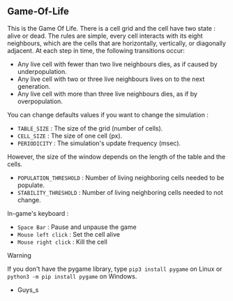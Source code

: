 ﻿## Game-Of-Life

This is the Game Of Life. There is a cell grid and the cell have two state : alive or dead. The rules are simple, every cell interacts with its eight neighbours, which are the cells that are horizontally, vertically, or diagonally adjacent. At each step in time, the following transitions occur:
+ Any live cell with fewer than two live neighbours dies, as if caused by underpopulation.
+ Any live cell with two or three live neighbours lives on to the next generation.
+ Any live cell with more than three live neighbours dies, as if by overpopulation.

You can change defaults values if you want to change the simulation :
- ```TABLE_SIZE``` : The size of the grid (number of cells).
- ```CELL_SIZE``` : The size of one cell (px).
- ```PERIODICITY``` : The simulation's update frequency (msec).

However, the size of the window depends on the length of the table and the cells.
- ```POPULATION_THRESHOLD``` : Number of living neighboring cells needed to be populate.
- ```STABILITY_THRESHOLD``` : Number of living neighboring cells needed to not change.

In-game's keyboard :
- ```Space Bar``` : Pause and unpause the game
- ```Mouse left click``` : Set the cell alive
- ```Mouse right click``` : Kill the cell


> [!WARNING]
> If you don't have the pygame library, type ```pip3 install pygame``` on Linux or ```python3 -m pip install pygame``` on Windows.

- Guys_s
